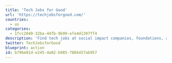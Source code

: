 ```yaml
---
title: 'Tech Jobs for Good'
url: 'https://techjobsforgood.com/'
countries:
  - us
categories:
  - 1fcc2840-32ba-44fb-9b99-efe4d1397ff4
description: 'Find tech jobs at social impact companies, foundations, and innovative nonprofits in the United States. They cover all sorts of impact areas, with Environment being one you can select. Some jobs are remote, some are in-office.'
twitter: TechJobsforGood
blueprint: action
id: b79be01d-e245-4a02-b985-786b457ab957
---
```

